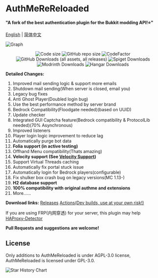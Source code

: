 # AuthMeReReloaded
**"A fork of the best authentication plugin for the Bukkit modding API!⭐"**

[English](https://github.com/HaHaWTH/AuthMeReReloaded) | [简体中文](https://github.com/HaHaWTH/AuthMeReReloaded/blob/master/README-zh.md)

![Graph](https://bstats.org/signatures/bukkit/AuthMeReloaded-Fork.svg)
<p align="center">
  <img src="https://img.shields.io/github/languages/code-size/HaHaWTH/AuthMeReReloaded.svg" alt="Code size"/>
  <img src="https://img.shields.io/github/repo-size/HaHaWTH/AuthMeReReloaded.svg" alt="GitHub repo size"/>
  <img src="https://www.codefactor.io/repository/github/hahawth/authmerereloaded/badge" alt="CodeFactor" />
  <img alt="GitHub Downloads (all assets, all releases)" src="https://img.shields.io/github/downloads/HaHaWTH/AuthMeReReloaded/total?logo=github&label=GitHub%20Downloads&color=black">
  <img alt="Spiget Downloads" src="https://img.shields.io/spiget/downloads/114010?logo=spigotmc&label=SpigotMC%20Downloads&color=orange">
  <img alt="Modrinth Downloads" src="https://img.shields.io/modrinth/dt/3IEZ9vol?logo=modrinth&label=Modrinth%20Downloads&color=light-green">
  <img alt="Hangar Downloads" src="https://img.shields.io/hangar/dt/AuthMeReReloaded?logo=hangar&label=Hangar%20Downloads&color=white">
</p>

**Detailed Changes:**
 1. Improved mail sending logic & support more emails
 2. Shutdown mail sending(When server is closed, email you)
 3. Legacy bug fixes
 4. Anti Ghost Player(Doubled login bug)
 5. Use the best performance method by server brand
 6. Bedrock Compatibility(Floodgate needed)(based on UUID)
 7. Update checker
 8. Integrated GUI Captcha feature(Bedrock compatibility & ProtocolLib needed)(70% Asynchronous)
 9. Improved listeners
 10. Player login logic improvement to reduce lag
 11. Automatically purge bot data
 12. **Folia support (in active testing)**
 13. Offhand Menu compatibility(Thats amazing)
 14. **Velocity support (See [Velocity Support](./vc-support.md))**
 15. Support Virtual Threads caching
 16. Automatically fix portal stuck issue
 17. Automatically login for Bedrock players(configurable)
 18. Fix shulker box crash bug on legacy versions(MC 1.13-)
 19. **H2 database support**
 20. **100% compatibility with original authme and extensions**
 21. More......

**Download links:**
[Releases](https://github.com/HaHaWTH/AuthMeReReloaded/releases/latest)
[Actions(Dev builds, use at your own risk!)](https://github.com/HaHaWTH/AuthMeReReloaded/actions/workflows/maven.yml)

If you are using FRP(内网穿透) for your server, this plugin may help [HAProxy-Detector](https://github.com/HaHaWTH/HAProxy-Detector)

**Pull Requests and suggestions are welcome!**

## License

Only additions to AuthMeReloaded is under AGPL-3.0 license, AuthMeReloaded is licensed under GPL-3.0.

<picture>
  <source
    media="(prefers-color-scheme: dark)"
    srcset="
      https://api.star-history.com/svg?repos=HaHaWTH/AuthMeReReloaded&type=Date&theme=dark
    "
  />
  <img alt="Star History Chart" src="https://api.star-history.com/svg?repos=HaHaWTH/AuthMeReReloaded&type=Date" />
</picture>
